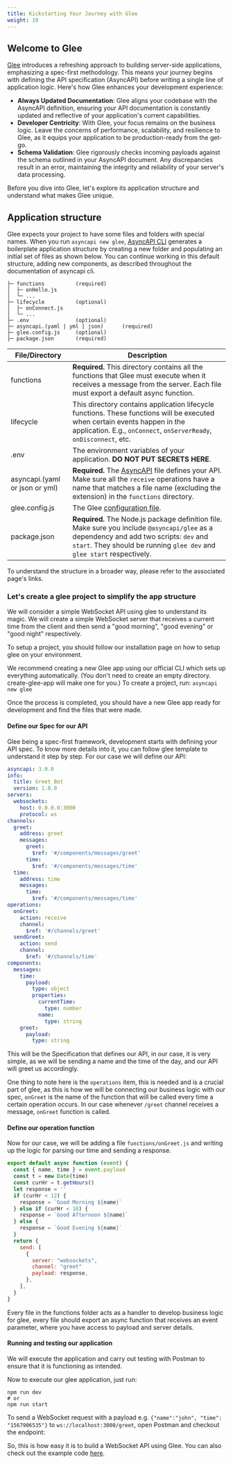 ```yaml
---
title: Kickstarting Your Journey with Glee
weight: 10
---
```


## Welcome to Glee

[Glee](https://github.com/asyncapi/glee) introduces a refreshing approach to building server-side applications, emphasizing a spec-first methodology. This means your journey begins with defining the API specification (AsyncAPI) before writing a single line of application logic. Here's how Glee enhances your development experience:

- **Always Updated Documentation**: Glee aligns your codebase with the AsyncAPI definition, ensuring your API documentation is constantly updated and reflective of your application's current capabilities.
- **Developer Centricity**: With Glee, your focus remains on the business logic. Leave the concerns of performance, scalability, and resilience to Glee, as it equips your application to be production-ready from the get-go.
- **Schema Validation**: Glee rigorously checks incoming payloads against the schema outlined in your AsyncAPI document. Any discrepancies result in an error, maintaining the integrity and reliability of your server's data processing.

Before you dive into Glee, let's explore its application structure and understand what makes Glee unique.

## Application structure

Glee expects your project to have some files and folders with special names. When you run `asyncapi new glee`, [AsyncAPI CLI](https://github.com/asyncapi/cli) generates a boilerplate application structure by creating a new folder and populating an initial set of files as shown below. You can continue working in this default structure, adding new components, as described throughout the documentation of asyncapi cli.

```
├─ functions          (required)
│  ├─ onHello.js
│  └─ ...
├─ lifecycle          (optional)
│  ├─ onConnect.js
│  └─ ...
├─ .env               (optional)
├─ asyncapi.(yaml | yml | json)      (required)
├─ glee.config.js     (optional)
├─ package.json       (required)
```

|File/Directory|Description|
|---|---|
|functions|**Required.** This directory contains all the functions that Glee must execute when it receives a message from the server. Each file must export a default async function.
|lifecycle|This directory contains application lifecycle functions. These functions will be executed when certain events happen in the application. E.g., `onConnect`, `onServerReady`, `onDisconnect`, etc.
|.env|The environment variables of your application. **DO NOT PUT SECRETS HERE**.
|asyncapi.(yaml or json or yml)|**Required.** The [AsyncAPI](https://www.asyncapi.com/docs/specifications/latest) file defines your API. Make sure all the `receive` operations have a name that matches a file name (excluding the extension) in the `functions` directory.
|glee.config.js| The Glee [configuration file](./env-vars-config.md).
|package.json|**Required.** The Node.js package definition file. Make sure you include `@asyncapi/glee` as a dependency and add two scripts: `dev` and `start`. They should be running `glee dev` and `glee start` respectively.

To understand the structure in a broader way, please refer to the associated page's links. 

### Let's create a glee project to simplify the app structure

We will consider a simple WebSocket API using glee to understand its magic. We will create a simple WebSocket server that receives a current time from the client and then send a "good morning", "good evening" or "good night" respectively.

To setup a project, you should follow our installation page on how to setup glee on your environment.

We recommend creating a new Glee app using our official CLI which sets up everything automatically. (You don't need to create an empty directory. create-glee-app will make one for you.) To create a project, run: `asyncapi new glee`

Once the process is completed, you should have a new Glee app ready for development and find the files that were made.

#### Define our Spec for our API

Glee being a spec-first framework, development starts with defining your API spec. To know more details into it, you can follow glee template to understand it step by step. For our case we will define our API:

```yaml
asyncapi: 3.0.0
info:
  title: Greet Bot
  version: 1.0.0
servers:
  websockets:
    host: 0.0.0.0:3000
    protocol: ws
channels:
  greet:
    address: greet
    messages:
      greet:
        $ref: '#/components/messages/greet'
      time:
        $ref: '#/components/messages/time'
  time:
    address: time
    messages:
      time:
        $ref: '#/components/messages/time'
operations:
  onGreet:
    action: receive
    channel:
      $ref: '#/channels/greet'
  sendGreet:
    action: send
    channel:
      $ref: '#/channels/time'
components:
  messages:
    time:
      payload:
        type: object
        properties:
          currentTime:
            type: number
          name:
            type: string
    greet:
      payload:
        type: string

```

This will be the Specification that defines our API, in our case, it is very simple, as we will be sending a name and the time of the day, and our API will greet us accordingly.

One thing to note here is the `operations` item, this is needed and is a crucial part of glee, as this is how we will be connecting our business logic with our spec, `onGreet` is the name of the function that will be called every time a certain operation occurs. In our case whenever `/greet` channel receives a message, `onGreet` function is called.

#### Define our operation function

Now for our case, we will be adding a file `functions/onGreet.js` and writing up the logic for parsing our time and sending a response.

```javascript
export default async function (event) {
  const { name, time } = event.payload
  const t = new Date(time)
  const curHr = t.getHours()
  let response = ''
  if (curHr < 12) {
    response = `Good Morning ${name}`
  } else if (curHr < 18) {
    response = `Good Afternoon ${name}`
  } else {
    response = `Good Evening ${name}`
  }
  return {
    send: [
      {
        server: "websockets",
        channel: "greet"
        payload: response,
      },
    ],
  }
}

```

Every file in the functions folder acts as a handler to develop business logic for glee, every file should export an async function that receives an event parameter, where you have access to payload and server details.

#### Running and testing our application

We will execute the application and carry out testing with Postman to ensure that it is functioning as intended.

Now to execute our glee application, just run:

```
npm run dev
# or 
npm run start
```
To send a WebSocket request with a payload e.g. `{"name":"john", "time": "1567906535"}` to `ws://localhost:3000/greet`, open Postman and checkout the endpoint:

So, this is how easy it is to build a WebSocket API using Glee. You can also check out the example code [here](https://github.com/Souvikns/greet-bot).
